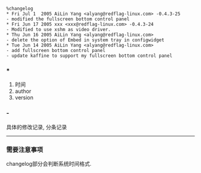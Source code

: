```
%changelog
* Fri Jul 1  2005 AiLin Yang <alyang@redflag-linux.com> -0.4.3-25
- modified the fullscreen bottom control panel
* Fri Jun 17 2005 xxx <xxx@redflag-linux.com> -0.4.3-24
- Modified to use xshm as video driver.
* Thu Jun 16 2005 AiLin Yang <alyang@redflag-linux.com>
- delete the option of Embed in system tray in configwidget
* Tue Jun 14 2005 AiLin Yang <alyang@redflag-linux.com>
- add fullscreen bottom control panel
- update kaffine to support my fullscreen bottom control panel
```


### *
1. 时间
2. author
3. version
### -

具体的修改记录, 分条记录

----

### 需要注意事项

changelog部分会判断系统时间格式.
